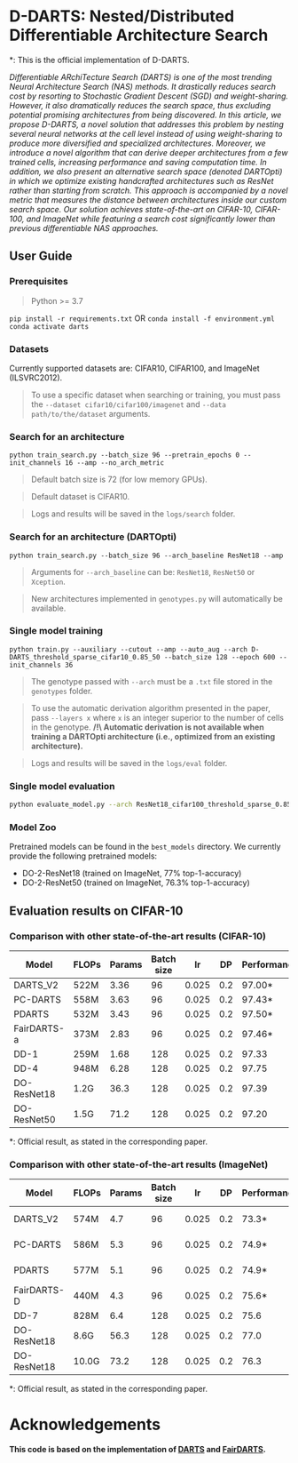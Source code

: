 # D-DARTS: Nested/Distributed Differentiable Architecture Search 

*: This is the official implementation of D-DARTS.

*Differentiable ARchiTecture Search (DARTS) is one of the most trending Neural Architecture Search (NAS) methods. It drastically reduces search cost by resorting to Stochastic Gradient Descent (SGD) and weight-sharing. However, it also dramatically reduces the search space, thus excluding potential promising architectures from being discovered. In this article, we propose D-DARTS, a novel solution that addresses this problem by nesting several neural networks at the cell level instead of using weight-sharing to produce more diversified and specialized architectures. Moreover, we introduce a novel algorithm that can derive deeper architectures from a few trained cells, increasing performance and saving computation time. In addition, we also present an alternative search space (denoted DARTOpti) in which we optimize existing handcrafted architectures such as ResNet rather than starting from scratch. This approach is accompanied by a novel metric that measures the distance between architectures inside our custom search space. Our solution achieves state-of-the-art on CIFAR-10, CIFAR-100, and ImageNet while featuring a search cost significantly lower than previous differentiable NAS approaches.*

## User Guide 

### Prerequisites

> Python >= 3.7

`pip install -r requirements.txt`
OR
`conda install -f environment.yml`
`conda activate darts`

### Datasets

Currently supported datasets are: CIFAR10, CIFAR100, and ImageNet (ILSVRC2012).

> To use a specific dataset when searching or training, you must pass the `--dataset cifar10/cifar100/imagenet` and `--data path/to/the/dataset` arguments.

### Search for an architecture

`python train_search.py --batch_size 96 --pretrain_epochs 0 --init_channels 16 --amp --no_arch_metric`

> Default batch size is 72 (for low memory GPUs).

> Default dataset is CIFAR10.

> Logs and results will be saved in the `logs/search` folder.

### Search for an architecture (DARTOpti)

`python train_search.py --batch_size 96 --arch_baseline ResNet18 --amp`

> Arguments for `--arch_baseline` can be: `ResNet18`, `ResNet50` or `Xception`.

> New architectures implemented in `genotypes.py` will automatically be available.

### Single model training

`python train.py --auxiliary --cutout --amp --auto_aug --arch D-DARTS_threshold_sparse_cifar10_0.85_50 --batch_size 128 --epoch 600 --init_channels 36`

> The genotype passed with `--arch` must be a `.txt` file stored in the `genotypes` folder.

> To use the automatic derivation algorithm presented in the paper, pass `--layers x` where `x` is an integer superior to the number of cells in the genotype. **/!\ Automatic derivation is not available when training a DARTOpti architecture (i.e., optimized from an existing architecture).**

> Logs and results will be saved in the `logs/eval` folder.

### Single model evaluation

```bash
python evaluate_model.py --arch ResNet18_cifar100_threshold_sparse_0.85 --model_path best_models/DO-2-ResNet18_ImageNet.pth.tar --init_channels 64
``` 

### Model Zoo

Pretrained models can be found in the `best_models` directory.
We currently provide the following pretrained models:
- DO-2-ResNet18 (trained on ImageNet, 77% top-1-accuracy)
- DO-2-ResNet50 (trained on ImageNet, 76.3% top-1-accuracy)

## Evaluation results on CIFAR-10
### Comparison with other state-of-the-art results (CIFAR-10)
 
|  Model  | FLOPs  | Params  | Batch size  | lr | DP | Performance |
|---|---|---|---|---|---|---|
| DARTS_V2    | 522M   | 3.36 | 96  |  0.025   | 0.2  | 97.00* |
| PC-DARTS    | 558M   | 3.63 | 96  |  0.025   | 0.2  | 97.43* |
| PDARTS      | 532M   | 3.43 | 96  |  0.025   | 0.2  | 97.50* |
| FairDARTS-a | 373M   | 2.83 | 96  |  0.025   | 0.2  | 97.46* |   
| DD-1        | 259M   | 1.68 | 128 |  0.025   | 0.2  | 97.33  |
| DD-4        | 948M   | 6.28 | 128 |  0.025   | 0.2  | 97.75  |
| DO-ResNet18 | 1.2G   | 36.3 | 128 |  0.025   | 0.2  | 97.39  |
| DO-ResNet50 | 1.5G   | 71.2 | 128 |  0.025   | 0.2  | 97.20  |

*: Official result, as stated in the corresponding paper.

### Comparison with other state-of-the-art results (ImageNet)
 
|  Model  | FLOPs  | Params  | Batch size  | lr | DP | Performance | Searched On |
|---|---|---|---|---|---|---|---|
| DARTS_V2    | 574M   | 4.7  | 96  |  0.025   | 0.2  | 73.3*  | CIFAR-100 |
| PC-DARTS    | 586M   | 5.3  | 96  |  0.025   | 0.2  | 74.9*  | CIFAR-100 |
| PDARTS      | 577M   | 5.1  | 96  |  0.025   | 0.2  | 74.9*  | CIFAR-100 |
| FairDARTS-D | 440M   | 4.3  | 96  |  0.025   | 0.2  | 75.6*  | ImageNet  |  
| DD-7        | 828M   | 6.4  | 128 |  0.025   | 0.2  | 75.6   | ImageNet  |
| DO-ResNet18 | 8.6G   | 56.3 | 128 |  0.025   | 0.2  | 77.0   | CIFAR-100 |
| DO-ResNet18 | 10.0G  | 73.2 | 128 |  0.025   | 0.2  | 76.3   | CIFAR-100 |

*: Official result, as stated in the corresponding paper.
    
# Acknowledgements 

 **This code is based on the implementation of [DARTS](https://github.com/quark0/darts) and [FairDARTS](https://github.com/xiaomi-automl/FairDARTS).**
